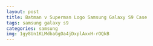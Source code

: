 ```yaml
---
layout: post
title: Batman v Superman Logo Samsung Galaxy S9 Case
tags: samsung galaxy s9
categories: samsung
img: 1gy8Un1KLMdbaGgOa4jDxplAxxH-rOQkB
---
```

